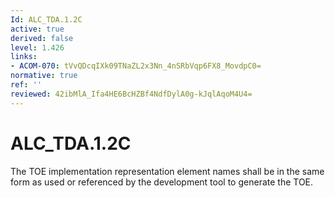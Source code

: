 ```yaml
---
Id: ALC_TDA.1.2C
active: true
derived: false
level: 1.426
links:
- ACOM-070: tVvQDcqIXk09TNaZL2x3Nn_4nSRbVqp6FX8_MovdpC0=
normative: true
ref: ''
reviewed: 42ibMlA_Ifa4HE6BcHZBf4NdfDylA0g-kJqlAqoM4U4=
---
```


# ALC_TDA.1.2C

The TOE implementation representation element names shall be in the same form as used or referenced by the development tool to generate the TOE.